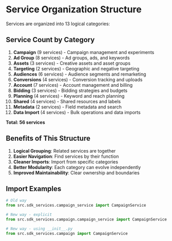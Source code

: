 # Service Organization Structure

Services are organized into 13 logical categories:

## Service Count by Category

1. **Campaign** (9 services) - Campaign management and experiments
2. **Ad Group** (8 services) - Ad groups, ads, and keywords
3. **Assets** (3 services) - Creative assets and asset groups
4. **Targeting** (2 services) - Geographic and negative targeting
5. **Audiences** (6 services) - Audience segments and remarketing
6. **Conversions** (4 services) - Conversion tracking and uploads
7. **Account** (7 services) - Account management and billing
8. **Bidding** (3 services) - Bidding strategies and budgets
9. **Planning** (4 services) - Keyword and reach planning
10. **Shared** (4 services) - Shared resources and labels
11. **Metadata** (2 services) - Field metadata and search
12. **Data Import** (4 services) - Bulk operations and data imports

**Total: 56 services**

## Benefits of This Structure

1. **Logical Grouping**: Related services are together
2. **Easier Navigation**: Find services by their function
3. **Cleaner Imports**: Import from specific categories
4. **Better Modularity**: Each category can evolve independently
5. **Improved Maintainability**: Clear ownership and boundaries

## Import Examples

```python
# Old way
from src.sdk_services.campaign_service import CampaignService

# New way - explicit
from src.sdk_services.campaign.campaign_service import CampaignService

# New way - using __init__.py
from src.sdk_services.campaign import CampaignService
```